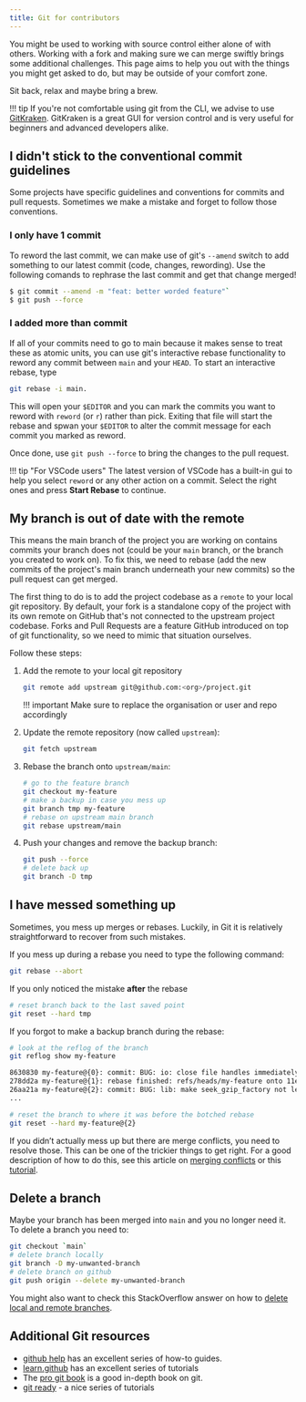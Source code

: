 ```yaml
---
title: Git for contributors
---
```


You might be used to working with source control either alone of with others.
Working with a fork and making sure we can merge swiftly brings some additional challenges.
This page aims to help you out with the things you might get asked to do, but may be outside of your comfort zone.

Sit back, relax and maybe bring a brew.

!!! tip
    If you're not comfortable using git from the CLI, we advise to use [GitKraken](https://www.gitkraken.com/invite/nQmDPR9D). GitKraken is a great GUI for version control and is very useful for beginners and advanced developers alike.

## I didn't stick to the conventional commit guidelines

Some projects have specific guidelines and conventions for commits and pull requests. Sometimes we make a mistake
and forget to follow those conventions.

### I only have 1 commit

To reword the last commit, we can make use of git's `--amend` switch to add something to our latest commit (code, changes, rewording). Use the following comands to rephrase the last commit and get that change merged!

```sh
$ git commit --amend -m "feat: better worded feature"`
$ git push --force
```

### I added more than commit

If all of your commits need to go to main because it makes sense to treat these as atomic units, you can use git's interactive rebase functionality to reword any commit between `main` and your `HEAD`. To start an interactive rebase, type

```sh
git rebase -i main.
```

This will open your `$EDITOR` and you can mark the commits you want to reword with `reword` (or `r`) rather than pick. Exiting that file will start the rebase and spwan your `$EDITOR` to alter the commit message for each commit you marked as reword.

Once done, use `git push --force` to bring the changes to the pull request.

!!! tip "For VSCode users"
    The latest version of VSCode has a built-in gui to help you select `reword` or any other action on a commit. Select the right ones and press **Start Rebase** to continue.

## My branch is out of date with the remote

This means the main branch of the project you are working on contains commits your branch does not (could be your `main` branch, or the branch you created to work on). To fix this, we need to rebase (add the new commits of the project's main branch underneath your new commits) so the pull request can get merged.

The first thing to do is to add the project codebase as a `remote` to your local git repository. By default, your fork is a standalone copy of the project with its own remote on GitHub that's not connected to the upstream project codebase. Forks and Pull Requests are a feature GitHub introduced on top of git functionality, so we need to mimic that situation ourselves.

Follow these steps:

1. Add the remote to your local git repository

    ```sh
    git remote add upstream git@github.com:<org>/project.git
    ```

    !!! important
        Make sure to replace the organisation or user and repo accordingly

2. Update the remote repository (now called `upstream`):

    ```sh
    git fetch upstream
    ```

2. Rebase the branch onto `upstream/main`:

    ```sh
    # go to the feature branch
    git checkout my-feature
    # make a backup in case you mess up
    git branch tmp my-feature
    # rebase on upstream main branch
    git rebase upstream/main
    ```

3. Push your changes and remove the backup branch:

      ```sh
      git push --force
      # delete back up
      git branch -D tmp
      ```

## I have messed something up

Sometimes, you mess up merges or rebases. Luckily, in Git it is relatively
straightforward to recover from such mistakes.

If you mess up during a rebase you need to type the following command:

```sh
git rebase --abort
```

If you only noticed the mistake **after** the rebase

```sh
# reset branch back to the last saved point
git reset --hard tmp
```

If you forgot to make a backup branch during the rebase:

```sh
# look at the reflog of the branch
git reflog show my-feature

8630830 my-feature@{0}: commit: BUG: io: close file handles immediately
278dd2a my-feature@{1}: rebase finished: refs/heads/my-feature onto 11ee694744f2552d
26aa21a my-feature@{2}: commit: BUG: lib: make seek_gzip_factory not leak gzip obj
...

# reset the branch to where it was before the botched rebase
git reset --hard my-feature@{2}
```

If you didn’t actually mess up but there are merge conflicts, you need to resolve those. This can be one of the trickier things to get right. For a good description of how to do this, see this article on [merging conflicts](https://git-scm.com/book/en/Git-Branching-Basic-Branching-and-Merging#Basic-Merge-Conflicts) or this [tutorial](https://www.atlassian.com/git/tutorials/using-branches/merge-conflicts).

## Delete a branch

Maybe your branch has been merged into `main` and you no longer need it. To delete a branch you need to:

```sh
git checkout `main`
# delete branch locally
git branch -D my-unwanted-branch
# delete branch on github
git push origin --delete my-unwanted-branch
```

You might also want to check this StackOverflow answer on how to [delete local and remote branches](https://stackoverflow.com/questions/2003505/how-do-i-delete-a-git-branch-locally-and-remotely).

## Additional Git resources

- [github help](https://help.github.com/) has an excellent series of how-to guides.
- [learn.github](https://help.github.com/) has an excellent series of tutorials
- The [pro git book](https://git-scm.com/book/) is a good in-depth book on git.
- [git ready](http://www.gitready.com/) - a nice series of tutorials
